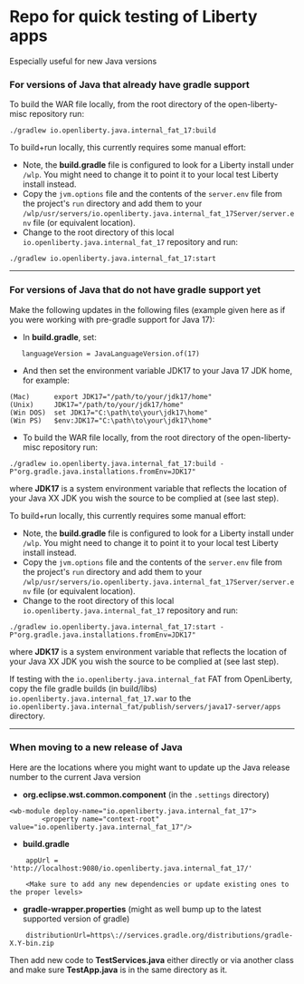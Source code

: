 # Repo for quick testing of Liberty apps
Especially useful for new Java versions

### For versions of Java that already have gradle support 

To build the WAR file locally, from the root directory of the open-liberty-misc repository run:

```
./gradlew io.openliberty.java.internal_fat_17:build
```

To build+run locally, this currently requires some manual effort:
* Note, the **build.gradle** file is configured to look for a Liberty install under `/wlp`. You might need to change it to point it to your local test Liberty install instead.
* Copy the `jvm.options` file and the contents of the `server.env` file from the project's `run` directory and add them to your `/wlp/usr/servers/io.openliberty.java.internal_fat_17Server/server.env` file (or equivalent location). 
* Change to the root directory of this local `io.openliberty.java.internal_fat_17` repository and run:

```
./gradlew io.openliberty.java.internal_fat_17:start
```

---

### For versions of Java that do not have gradle support yet
Make the following updates in the following files (example given here as if you were working with pre-gradle support for Java 17):

- In **build.gradle**, set:

```
   languageVersion = JavaLanguageVersion.of(17)
```

- And then set the environment variable JDK17 to your Java 17 JDK home, for example:

```
(Mac)      export JDK17="/path/to/your/jdk17/home"
(Unix)     JDK17="/path/to/your/jdk17/home"
(Win DOS)  set JDK17="C:\path\to\your\jdk17\home"
(Win PS)   $env:JDK17="C:\path\to\your\jdk17\home"
```

- To build the WAR file locally, from the root directory of the open-liberty-misc repository run:

```
./gradlew io.openliberty.java.internal_fat_17:build -P"org.gradle.java.installations.fromEnv=JDK17"
```
where **JDK17** is a system environment variable that reflects the location of your Java XX JDK you wish the source to be complied at (see last step).


To build+run locally, this currently requires some manual effort:
* Note, the **build.gradle** file is configured to look for a Liberty install under `/wlp`. You might need to change it to point it to your local test Liberty install instead.
* Copy the `jvm.options` file and the contents of the `server.env` file from the project's `run` directory and add them to your `/wlp/usr/servers/io.openliberty.java.internal_fat_17Server/server.env` file (or equivalent location). 
* Change to the root directory of this local `io.openliberty.java.internal_fat_17` repository and run:

```
./gradlew io.openliberty.java.internal_fat_17:start -P"org.gradle.java.installations.fromEnv=JDK17"
```
where **JDK17** is a system environment variable that reflects the location of your Java XX JDK you wish the source to be complied at (see last step).


If testing with the `io.openliberty.java.internal_fat` FAT from OpenLiberty, copy the file gradle builds (in build/libs) `io.openliberty.java.internal_fat_17.war` to the `io.openliberty.java.internal_fat/publish/servers/java17-server/apps` directory.

---

### When moving to a new release of Java

Here are the locations where you might want to update up the Java release number to the current Java version

- **org.eclipse.wst.common.component** (in the `.settings` directory)

```
<wb-module deploy-name="io.openliberty.java.internal_fat_17">
		<property name="context-root" value="io.openliberty.java.internal_fat_17"/>
```

- **build.gradle**

```
    appUrl = 'http://localhost:9080/io.openliberty.java.internal_fat_17/'
        
    <Make sure to add any new dependencies or update existing ones to the proper levels>
```

- **gradle-wrapper.properties** (might as well bump up to the latest supported version of gradle)

```
	distributionUrl=https\://services.gradle.org/distributions/gradle-X.Y-bin.zip
```

Then add new code to **TestServices.java** either directly or via another class and make sure **TestApp.java** is in the same directory as it.
